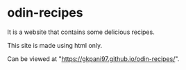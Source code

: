 # odin-recipes

It is a website that contains some delicious recipes.

This site is made using html only.

Can be viewed at "https://gkpani97.github.io/odin-recipes/".
